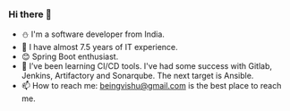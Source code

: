 ### Hi there 👋

- :snowman: I'm a software developer from India. 
- :office:  I have almost 7.5 years of IT experience.
- :blush: Spring Boot enthusiast.
- 🤔 I’ve been learning CI/CD tools. I've had some success with Gitlab, Jenkins, Artifactory and Sonarqube. The next target is Ansible.
- 📫 How to reach me: beingvishu@gmail.com is the best place to reach me.
<!-- 
- ⚡ Fun fact: I'm always moved by Mathematics fun facts. Example: x% of y is always y% of x.
-->
